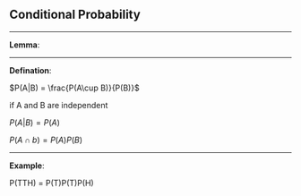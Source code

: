 ## Conditional Probability
----
**Lemma**:









---- 
**Defination**:

$P(A|B) = \frac{P(A\cup B)}{P(B)}$

if A and B are independent 

$P(A|B) = P(A)$

$P(A \cap b )= P(A)P(B)$


----
**Example**:

P(TTH) = P(T)P(T)P(H)